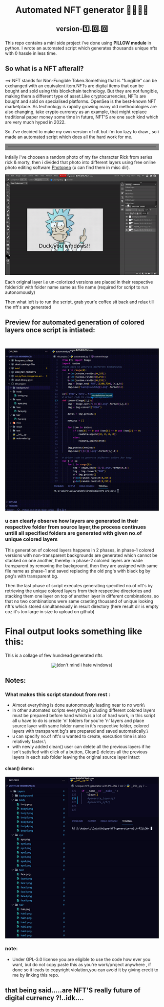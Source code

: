 <h1 align="center">Automated NFT generator 🤖👨🏻‍💻</h1>
<h2 align="center">version-1️⃣.0️⃣.0️⃣</h2>
This repo contains a mini side project i've done using <b>PILLOW module</b> in python. I wrote an automated script which generates thousands unique nfts with 0 hassle in less time.

## So what is a NFT afterall?
==> NFT stands for Non-Fungible Token.Something that is "fungible" can be exchanged with an equivalent item.NFTs are digital items that can be bought and sold using this blockchain technology. But they are not fungible, making them a different type of asset.Like cryptocurrencies, NFTs are bought and sold on specialised platforms. OpenSea is the best-known NFT marketplace. As technology is rapidly growing many old methodologies are also changing, take crypto currency as an example, that might replace traditional paper money some time in future, NFT'S are one such kind which are very much hyped in 2022.

So..i've decided to make my own version of nft but i'm too lazy to draw , so i made an automated script which does all the hard work for me.
<hr style="border:10px solid grey"> </hr>

Intially i've choosen a random photo of my fav character Rick from series rick & morty, then i divided that photo into different layers using free online photo editing software <a href="https://www.photopea.com/">Photopea</a> (u can find them in misc dir).
<br><p align="center"><img src="preview/preview-2.gif" align="center"></p>

Each original layer i.e un-colorized versions are placed in their respective folder/dir with folder name same as file name (required for script to run autonomously)

Then what left is to run the script, grab your'e coffee sit back and relax till the nft's are generated

## Preview for automated generation of colored layers once script is intiated:
<br><p align="center"><img src="preview/preview.gif" align="center"></p>

### u can clearly observe how layers are generated in their respective folder from source layer,the process continues untill all specified folders are generated with given no.of unique colored layers

This generation of colored layers happens in 2 phases, in phase-1 colored versions with non-transparent backgrounds are generated which cannot be stacked on one another, thereby in phase-2 colored layers are made transparent by removing the background, then they are assigned with same file name as phase-1 and saved replacing the old png's with black bg by png's with transparent bg.

Then the last phase of script executes generating specified no.of nft's by retrieving the unique colored layers from their respective directories and stacking them one layer on top of another layer in different combinations, so that no two combinations were same craeting thousand of unique looking nft's which stored simultaneously in result directory
(here result dir is empty coz it's too large in size to upload on github)

# Final output looks something like this: 
This is a collage of few hundread generated nfts
<br><p align="center"><img src="preview/gandr-collage.png" align="center">(don't mind i hate windows)</p>

## Notes:
### What makes this script standout from rest :
- Almost everything is done autonomously leading near to no work\
- In other automated scripts everything including different colored layers must be prepared before hand which is a lot of hard work, in this script all u have to do is create 'n' folders for you're 'n' layers and place source layer with same folder name in it's respective folder, colored layers with transparent bg's are prepared and saved automatically.\
- u can specify no.of nft's u wanted to create, execution time is also relatively faster.\
- with newly added clean() user can delete all the previous layers if he isn't satisfied with click of a button, Clean() deletes all the previous layers in each sub folder leaving the original source layer intact
#### clean() demo:
<p align="center"><img src="preview/clean-preview.gif" align="center"></p>

### note: 
- Under GPL-3.0 license you are eligible to use the code how ever you want, but do not copy paste this as you're work/project anywhere , if done so it leads to copyright violation,you can avoid it by giving credit to me by linking this repo.

## that being said.....are NFT'S really future of digital currency ?!..idk....
